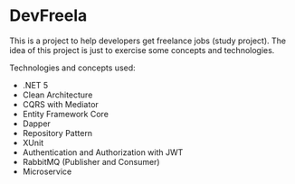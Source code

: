# DevFreela
 This is a project to help developers get freelance jobs (study project). 
 The idea of this project is just to exercise some concepts and technologies. 

Technologies and concepts used:
- .NET 5
- Clean Architecture
- CQRS with Mediator
- Entity Framework Core
- Dapper
- Repository Pattern
- XUnit
- Authentication and Authorization with JWT
- RabbitMQ (Publisher and Consumer)
- Microservice
